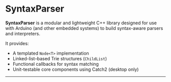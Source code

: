 # SyntaxParser

**SyntaxParser** is a modular and lightweight C++ library designed for use with Arduino (and other embedded systems) to build syntax-aware parsers and interpreters.

It provides:
- A templated `Node<T>` implementation
- Linked-list–based Trie structures (`ChildList`)
- Functional callbacks for syntax matching
- Unit-testable core components using Catch2 (desktop only)

---